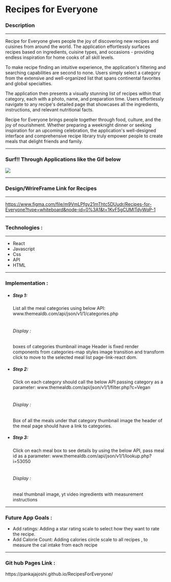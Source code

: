 
<h1>Recipes for Everyone </h1>

<h3>Description</h3>

<hr />

<p>Recipe for Everyone gives people the joy of discovering new recipes and cuisines from around the world.
  The application effortlessly surfaces recipes based on ingredients, cuisine types, and occasions - providing endless inspiration for home cooks of all skill levels. 
</p>
<p>
To make recipe finding an intuitive experience, the application's filtering and searching capabilities are second to none. Users simply select a category from the extensive and well-organized list that spans continental favorites and global specialties.
</p>
<p>
The application then presents a visually stunning list of recipes within that category, each with a photo, name, and preparation time. Users effortlessly navigate to any recipe's detailed page that showcases all the ingredients, instructions, and relevant nutritional facts.
  </p>
<p>
Recipe for Everyone brings people together through food, culture, and the joy of nourishment. Whether preparing a weeknight dinner or seeking inspiration for an upcoming celebration, the application's well-designed interface and comprehensive recipe library truly empower people to create meals that delight friends and family.
</p>

<hr />

<h3>Surf!! Through Applications like the Gif below</h3>

![](recipe.gif)

<hr />

<h3>Design/WrireFrame Link for Recipes</h3>

<hr />

https://www.figma.com/file/m9VmLPfgy21mThtc5DUudr/Recipes-for-Everyone?type=whiteboard&node-id=0%3A1&t=1KvF5gCUMlTdyWqP-1

<hr />

<h3>Technologies :</h3>
<hr />
<ul>
  <li>
    React </li>
  <li>Javascript</li>
   <li> Css </li>
    <li> API </li>
    <li>HTML</li>
  
</ul>

<hr/>

<h3>Implementation :</h3>
<ul>
  <li>
  <h5>Step 1: </h5>List all the meal categories using below API:
	www.themealdb.com/api/json/v1/1/categories.php
    <br /><br />
<h6>Display :</h6>
	boxes of categories 
	thumbnail image
	Header is fixed 
	render components from categories-map
	styles image transition and transform 
	click to move to the selected meal list page-link-react dom.
  </li>
    <li>
<h5>Step 2:</h5> Click on each category should call the below API passing category as a 	parameter:
	www.themealdb.com/api/json/v1/1/filter.php?c=Vegan 
      <br /><br />
	<h6>Display :</h6>
	Box of all the meals under that category
	thumbnail image
	the header of the meal page should have a link to categories.
	</li>
  <li>
<h5>Step 3:</h5> Click on each meal box to see details by using the below API, pass meal 	id as a parameter:
	www.themealdb.com/api/json/v1/1/lookup.php?i=53050 <br /><br />
	<h6>Display :</h6>
		meal thumbnail
		image, yt video
		ingredients with measurement
		instructions
    
  </li>
</ul>

<hr />
<h3>Future App Goals :</h3>
<ul>
	<li>
		Add ratings: Adding a star rating scale to select how they want to rate the recipe.
	</li>
 <li>
 Add Calorie Count: Adding calories circle scale  to all recipes , to measure the cal intake from each recipe
	 
 </li>
</ul>

<hr />

<h3>Git hub Pages Link : </h3> https://pankajajoshi.github.io/RecipesForEveryone/







